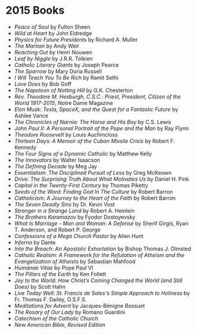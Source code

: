 # 2015 Books

- *Peace of Soul* by Fulton Sheen
- *Wild at Heart* by John Eldredge 
- *Physics for Future Presidents* by Richard A. Muller
- *The Martian* by Andy Weir
- *Reaching Out* by Henri Nouwen
- *Leaf by Niggle* by J.R.R. Tolkien
- *Catholic Literary Giants* by Joseph Pearce
- *The Sparrow* by Mary Doria Russell
- *I Will Teach You To Be Rich* by Ramit Sethi
- *Love Does* by Bob Goff
- *The Napoleon of Notting Hill* by G.K. Chesterton
- *Rev. Theodore M. Hesburgh, C.S.C.: Priest, President, Citizen of the World 1917-2015*, Notre Dame Magazine
- *Elon Musk: Tesla, SpaceX, and the Quest for a Fantastic Future* by Ashlee Vance
- *The Chronicles of Narnia: The Horse and His Boy* by C.S. Lewis
- *John Paul II: A Personal Portrait of the Pope and the Man* by Ray Flynn
- *Theodore Roosevelt* by Louis Auchincloss
- *Thirteen Days: A Memoir of the Cuban Missile Crisis* by Robert F. Kennedy
- *The Four Signs of a Dynamic Catholic* by Matthew Kelly
- *The Innovators* by Walter Isaacson
- *The Defining Decade* by Meg Jay
- *Essentialism: The Disciplined Pursuit of Less* by Greg McKeown
- *Drive: The Surprising Truth About What Motivates Us* by Daniel H. Pink
- *Capital in the Twenty-First Century* by Thomas Piketty
- *Seeds of the Word: Finding God In The Culture* by Robert Barron
- *Catholicism: A Journey to the Heart of the Faith* by Robert Barron
- *The Seven Deadly Sins* by Dr. Kevin Vost
- *Stranger in a Strange Land* by Robert A. Heinlein
- *The Brothers Karamazov* by Fyodor Dostoyevsky
- *What Is Marriage - Man and Woman: A Defense* by Sherif Girgis, Ryan T. Anderson, and Robert P. George
- *Confessions of a Mega Church Pastor* by Allen Hunt
- *Inferno* by Dante
- *Into the Breach: An Apostolic Exhortation* by Bishop Thomas J. Olmsted 
- *Catholic Realism: A Framework for the Refutation of Atheism and the Evangelization of Atheists* by Sebastian Mahfood
- *Humanae Vitae* by Pope Paul VI
- *The Pillars of the Earth* by Ken Follett
- *Joy to the World: How Christ’s Coming Changed the World (and Still Does)* by Scott Hahn
- *Live Today Well: St. Francis de Sales's Simple Approach to Holiness* by Fr. Thomas F. Dailey, O.S.F.S.
- *Meditations for Advent* by Jacques-Bénigne Bossuet
- *The Rosary of Our Lady* by Romano Guardini
- *Catechism of the Catholic Church* 
- *New American Bible, Revised Edition* 